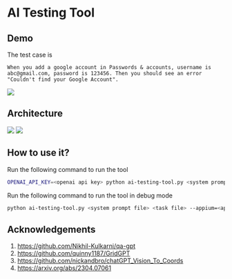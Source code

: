 # AI Testing Tool

## Demo

The test case is 

```
When you add a google account in Passwords & accounts, username is abc@gmail.com, password is 123456. Then you should see an error "Couldn't find your Google Account".
```

![](https://images.shangjiaming.top/ai-testing-tool-5x-demo.gif)

## Architecture

![](https://images.shangjiaming.top/QA%20POC_2024-05-03_14-13-58.png)
![](https://images.shangjiaming.top/ai-testing-tool-sequence-diagram.png)

## How to use it?

Run the following command to run the tool

```sh
OPENAI_API_KEY=<openai api key> python ai-testing-tool.py <system prompt file> <task file> --appium=<appium server address>
```

Run the following command to run the tool in debug mode

```sh
python ai-testing-tool.py <system prompt file> <task file> --appium=<appium server address> --debug
```

## Acknowledgements

1. https://github.com/Nikhil-Kulkarni/qa-gpt
2. https://github.com/quinny1187/GridGPT
3. https://github.com/nickandbro/chatGPT_Vision_To_Coords
4. https://arxiv.org/abs/2304.07061
